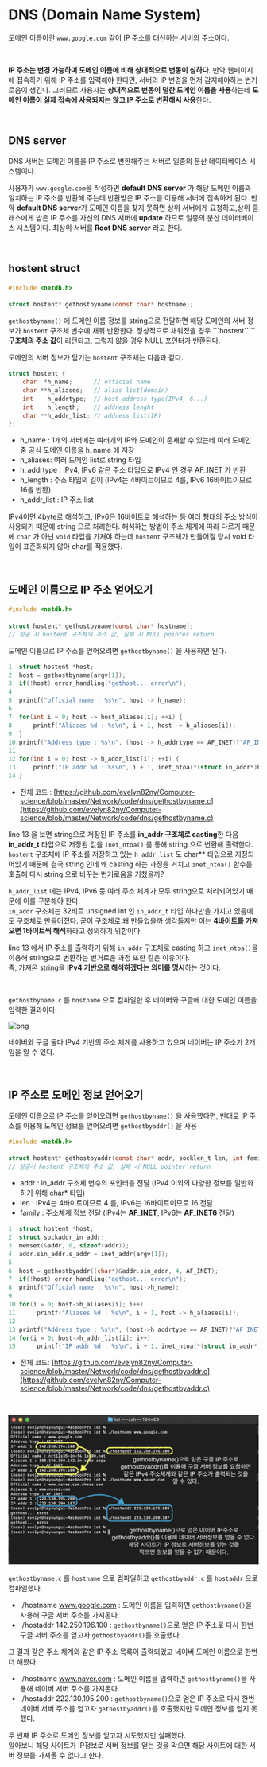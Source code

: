 # DNS (Domain Name System)

도메인 이름이란 ```www.google.com``` 같이 IP 주소를 대신하는 서버의 주소이다.

<br>

**IP 주소는 변경 가능하며 도메인 이름에 비해 상대적으로 변동이 심하다**. 
만약 웹페이지에 접속하기 위해 IP 주소를 입력해야 한다면, 서버의 IP 변경을 먼저 감지해야하는 번거로움이 생긴다.
그러므로 사용자는 **상대적으로 변동이 덜한 도메인 이름을 사용**하는데 **도메인 이름이 실제 접속에 사용되지는 않고 IP 주소로 변환해서 사용**한다.

<br>

## DNS server

DNS 서버는 도메인 이름을 IP 주소로 변환해주는 서버로 일종의 분산 데이터베이스 시스템이다.<br>

사용자가 ```www.google.com```을 작성하면 **default DNS server** 가 해당 도메인 이름과 일치하는 IP 주소를 반환해 주는데 반환받은 IP 주소를 이용해 서버에 접속하게 된다.
만약 **default DNS server**가 도메인 이름을 찾지 못하면 상위 서버에게 요청하고,상위 클래스에게 받은 IP 주소를 자신의 DNS 서버에 **update** 하므로 일종의 분산 데이터베이스 시스템이다. 
최상위 서버를 **Root DNS server** 라고 한다.

<br>

## hostent struct

```c
#include <netdb.h>

struct hostent* gethostbyname(const char* hostname);
```

```gethostbyname()``` 에 도메인 이름 정보를 string으로 전달하면 해당 도메인의 서버 정보가 ```hostent``` 구조체 변수에 채워 반환한다.
정상적으로 채워졌을 경우 ```hostent````` **구조체의 주소 값**이 리턴되고, 그렇지 않을 경우 NULL 포인터가 반환된다.<br>

도메인의 서버 정보가 담기는 ```hostent``` 구조체는 다음과 같다.<br>

```c
struct hostent {
    char  *h_name;      // official name
    char **h_aliases;   // alias list(domain)
    int    h_addrtype;  // host address type(IPv4, 6...)
    int    h_length;    // address lenght
    char **h_addr_list; // address list(IP)
};
```

- h_name : 1개의 서버에는 여러개의 IP와 도메인이 존재할 수 있는데 여러 도메인 중 공식 도메인 이름을 h_name 에 저장
- h_aliases: 여러 도메인 list로 string 타입
- h_addrtype : IPv4, IPv6 같은 주소 타입으로 IPv4 인 경우 AF_INET 가 반환
- h_length : 주소 타입의 길이 (IPv4는 4바이트이므로 4를, IPv6 16바이트이므로 16을 반환)
- h_addr_list : IP 주소 list

IPv4이면 4byte로 해석하고, IPv6은 16바이트로 해석하는 등 여러 형태의 주소 방식이 사용되기 때문에 string 으로 처리한다. 
해석하는 방법이 주소 체계에 따라 다르기 때문에 ```char``` 가 아닌 ```void``` 타입을 가져야 하는데 ```hostent``` 구조체가 만들어질 당시 void 타입이 표준화되지 않아 char를 적용했다.

<br>

## 도메인 이름으로 IP 주소 얻어오기

```c
#include <netdb.h>

struct hostent* gethostbyname(const char* hostname);
// 성공 시 hostent 구조체의 주소 값, 실패 시 NULL pointer return
```
도메인 이름으로 IP 주소를 얻어오려면 ```gethostbyname()``` 을 사용하면 된다.

```c
1  struct hostent *host;
2  host = gethostbyname(argv[1]);
3  if(!host) error_handling("gethost... error\n");
4    
5  printf("official name : %s\n", host -> h_name);
6
7  for(int i = 0; host -> host_aliases[i]; ++i) {
8      printf("Aliases %d : %s\n", i + 1, host -> h_aliases[i]);
9  }    
10 printf("Address type : %s\n", (host -> h_addrtype == AF_INET)?"AF_INET":"AF_INET6");
11
12 for(int i = 0; host -> h_addr_list[i]; ++i) {
13     printf("IP addr %d : %s\n", i + 1, inet_ntoa(*(struct in_addr*)host -> h_addr_list[i]));
14 }
```
- 전체 코드 : [https://github.com/evelyn82ny/Computer-science/blob/master/Network/code/dns/gethostbyname.c](https://github.com/evelyn82ny/Computer-science/blob/master/Network/code/dns/gethostbyname.c)

line 13 을 보면 string으로 저장된 IP 주소를 **in_addr 구조체로 casting**한 다음 **in_addr_t** 타입으로 저장된 값을 ```inet_ntoa()``` 를 통해 string 으로 변환해 출력한다. 
```hostent``` 구조체에 IP 주소를 저장하고 있는 ```h_addr_list``` 도 char** 타입으로 지정되어있기 때문에 결국 string 인데 왜 casting 하는 과정을 거치고 ```inet_ntoa()``` 함수를 호출해 다시 string 으로 바꾸는 번거로움을 거쳤을까?<br>

```h_addr_list``` 에는 IPv4, IPv6 등 여러 주소 체계가 모두 string으로 처리되어있기 때문에 이를 구분해야 한다.<br>
```in_addr``` 구조체는 32비트 unsigned int 인 ```in_addr_t``` 타입 하나만을 가지고 있음에도 구조체로 만들어졌다. 굳이 구조체로 왜 만들었을까 생각들지만 이는 **4바이트를 가져오면 1바이트씩 해석**하라고 정의하기 위함이다.<br>

line 13 에서 IP 주소를 출력하기 위해 ```in_addr``` 구조체로 casting 하고 ```inet_ntoa()```을 이용해 string으로 변환하는 번거로운 과정 또한 같은 이유이다.<br>
즉, 가져온 string을 **IPv4 기반으로 해석하겠다는 의미를 명시**하는 것이다.

<br>

```gethostbyname.c``` 를 ```hostname``` 으로 컴파일한 후 네이버와 구글에 대한 도메인 이름을 입력한 결과이다.<br>

![png](/Network/_img/gethostbyname.png)

네이버와 구글 둘다 IPv4 기반의 주소 체계를 사용하고 있으며 네이버는 IP 주소가 2개임을 알 수 있다.

<br>

## IP 주소로 도메인 정보 얻어오기

도메인 이름으로 IP 주소를 얻어오려면 ```gethostbyname()``` 을 사용했다면, 반대로 IP 주소를 이용해 도메인 정보를 얻어오려면 ```gethostbyaddr()``` 을 사용

```c
#include <netdb.h>

struct hostent* gethostbyaddr(const char* addr, socklen_t len, int family);
// 성공시 hostent 구조체의 주소 값, 실패 시 NULL pointer return
```

- addr : in_addr 구조체 변수의 포인터를 전달 (IPv4 이외의 다양한 정보를 일반화하기 위해 char* 타입)
- len : IPv4는 4바이트이므로 4 를, IPv6는 16바이트이므로 16 전달
- family : 주소쳬계 정보 전달 (IPv4는 **AF_INET**, IPv6는 **AF_INET6** 전달)

```c
1  struct hostent *host;
2  struct sockaddr_in addr;
3  memset(&addr, 0, sizeof(addr));
4  addr.sin_addr.s_addr = inet_addr(argv[1]);  
5  
6  host = gethostbyaddr((char*)&addr.sin_addr, 4, AF_INET);
7  if(!host) error_handling("gethost... error\n");
8  printf("Official name : %s\n", host->h_name);
9      
10 for(i = 0; host->h_aliases[i]; i++)
11      printf("Aliases %d : %s\n", i + 1, host -> h_aliases[i]);
12 
13 printf("Address type : %s\n", (host->h_addrtype == AF_INET)?"AF_INET":"AF_INET6");
14 for(i = 0; host->h_addr_list[i]; i++)
15      printf("IP addr %d : %s\n", i + 1, inet_ntoa(*(struct in_addr*)host->h_addr_list[i]));
```
- 전체 코드: [https://github.com/evelyn82ny/Computer-science/blob/master/Network/code/dns/gethostbyaddr.c](https://github.com/evelyn82ny/Computer-science/blob/master/Network/code/dns/gethostbyaddr.c)

<br>

![png](/Network/_img/gethostbyaddr.png) 

```gethostbyname.c``` 를 ```hostname``` 으로 컴파일하고 ```gethostbyaddr.c``` 를 ```hostaddr``` 으로 컴파일했다.

- ./hostname www.google.com : 도메인 이름을 입력하면 ```gethostbyname()```을 사용해 구글 서버 주소를 가져온다.
- ./hostaddr 142.250.196.100 : ```gethostbyname()```으로 얻은 IP 주소로 다시 한번 구글 서버 주소를 얻고자 ```gethostbyaddr()```를 호출했다.

그 결과 같은 주소 체계와 같은 IP 주소 목록이 출력되었고 네이버 도메인 이름으로 한번 더 해봤다.<br> 

- ./hostname www.naver.com : 도메인 이름을 입력하면 ```gethostbyname()```을 사용해 네이버 서버 주소를 가져온다.
- ./hostaddr 222.130.195.200 : ```gethostbyname()```으로 얻은 IP 주소로 다시 한번 네이버 서버 주소를 얻고자 ```gethostbyaddr()```를 호출했지만 도메인 정보를 얻지 못했다.

두 번째 IP 주소로 도메인 정보를 얻고자 시도했지만 실패했다.<br>
알아보니 해당 사이트가 IP정보로 서버 정보를 얻는 것을 막으면 해당 사이트에 대한 서버 정보를 가져올 수 없다고 한다.

